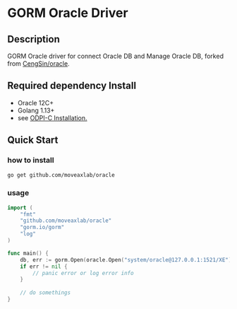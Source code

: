 # GORM Oracle Driver

## Description

GORM Oracle driver for connect Oracle DB and Manage Oracle DB, 
forked from [CengSin/oracle](https://github.com/CengSin/oracle).

## Required dependency Install

- Oracle 12C+
- Golang 1.13+
- see [ODPI-C Installation.](https://oracle.github.io/odpi/doc/installation.html)

## Quick Start

### how to install 

```bash
go get github.com/moveaxlab/oracle
```

###  usage

```go
import (
	"fmt"
	"github.com/moveaxlab/oracle"
	"gorm.io/gorm"
	"log"
)

func main() {
    db, err := gorm.Open(oracle.Open("system/oracle@127.0.0.1:1521/XE"), &gorm.Config{})
    if err != nil {
        // panic error or log error info
    } 
    
    // do somethings
}
```
